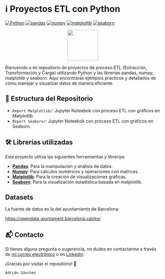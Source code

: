 # ℹ️ Proyectos ETL con Python

[![Python](https://img.shields.io/badge/Python-3.8+-blue.svg)](https://www.python.org/)
[![pandas](https://img.shields.io/badge/pandas-1.2.0+-yellow.svg)](https://pandas.pydata.org/)
[![numpy](https://img.shields.io/badge/numpy-1.19.5+-orange.svg)](https://numpy.org/)
[![matplotlib](https://img.shields.io/badge/matplotlib-3.3.3+-green.svg)](https://matplotlib.org/)
[![seaborn](https://img.shields.io/badge/seaborn-0.11.1+-blueviolet.svg)](https://seaborn.pydata.org/)
<div id="header" align="center">
  <img src="https://i.giphy.com/media/v1.Y2lkPTc5MGI3NjExcm1tN3Zsdm81cjVjZTJscmExdmV2eTM3YmlkN2hzZHFhbDA2YXRmdCZlcD12MV9pbnRlcm5hbF9naWZfYnlfaWQmY3Q9cw/Zebztgv7jmkoLe1DoY/giphy.gif" width="100"/>
</div>


Bienvenido a mi repositorio de proyectos de proceso ETL (Extracción, Transformación y Carga) utilizando Python y las librerías pandas, numpy, matplotlib y seaborn. Aquí encontrarás ejemplos prácticos y detallados de cómo manejar y visualizar datos de manera eficiente.


## 📂 Estructura del Repositorio

- `Report Matplotlib/`: Jupyter Noteebok con proceso ETL con gráficos en Matplotlib.
- `Report Seaborn/`: Jupyter Noteebok con proceso ETL con gráficos en Seaborn.

## 🛠️ Librerías utilizadas

Este proyecto utiliza las siguientes herramientas y librerías:

- [**Pandas**](https://pandas.pydata.org/): Para la manipulación y análisis de datos.
- [**Numpy**](https://numpy.org/): Para cálculos numéricos y operaciones con matrices.
- [**Matplotlib**](https://matplotlib.org/): Para la creación de visualizaciones gráficas.
- [**Seaborn**](https://seaborn.pydata.org/): Para la visualización estadística basada en matplotlib.

## Datasets
La fuente de datos es la del ayuntamiento de Barcelona:

https://opendata-ajuntament.barcelona.cat/es/


## 📬 Contacto

Si tienes alguna pregunta o sugerencia, no dudes en contactarme a través de [mi correo electrónico](mailto:adriansg1991@gmail.com) o en [Linkedin](https://linkedin.com/in/adriansanchez-garcia/).

¡Gracias por visitar el repositorio! 🚀

`Adrián Sánchez`
